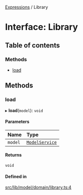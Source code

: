 [Expressions](../README.md) / Library

# Interface: Library

## Table of contents

### Methods

- [load](Library.md#load)

## Methods

### load

▸ **load**(`model`): `void`

#### Parameters

| Name | Type |
| :------ | :------ |
| `model` | [`ModelService`](ModelService.md) |

#### Returns

`void`

#### Defined in

[src/lib/model/domain/library.ts:4](https://github.com/data7expressions/3xpr/blob/49b6c877a765fd974fe31289a320b70575692631/src/lib/model/domain/library.ts#L4)
